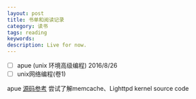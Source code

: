 ```yaml
---
layout: post
title: 书单和阅读记录
category: 读书
tags: reading
keywords: 
description: Live for now.
---
```


-[ ] apue (unix 环境高级编程) 2016/8/26
-[ ] unix网络编程(卷1)        

apue [源码参考](http://www.apuebook.com/code3e.html)
尝试了解memcache、Lighttpd kernel source code
